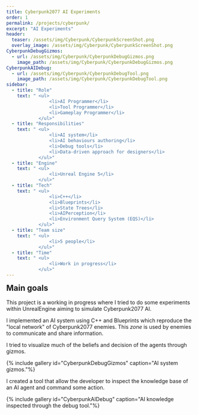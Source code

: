 ```yaml
---
title: Cyberpunk2077 AI Experiments
order: 1
permalink: /projects/cyberpunk/
excerpt: "AI Experiments"
header:
  teaser: /assets/img/Cyberpunk/CyberpunkScreenShot.png
  overlay_image: /assets/img/Cyberpunk/CyberpunkScreenShot.png
CyberpunkDebugGizmos:
  - url: /assets/img/Cyberpunk/CyberpunkDebugGizmos.png
    image_path: /assets/img/Cyberpunk/CyberpunkDebugGizmos.png
CyberpunkAIDebug:
  - url: /assets/img/Cyberpunk/CyberpunkDebugTool.png
    image_path: /assets/img/Cyberpunk/CyberpunkDebugTool.png
sidebar:
  - title: "Role"
    text: " <ul>
                <li>AI Programmer</li>
                <li>Tool Programmer</li>
                <li>Gameplay Programmer</li> 
            </ul>"
  - title: "Responsibilities"
    text: " <ul>
                <li>AI system</li>
                <li>AI behaviours authoring</li>
                <li>Debug tools</li>
                <li>Data-driven approach for designers</li>
            </ul>"
  - title: "Engine"
    text: " <ul>
                <li>Unreal Engine 5</li>
            </ul>"
  - title: "Tech"
    text: " <ul>
                <li>C++</li>
                <li>Blueprints</li> 
                <li>State Trees</li>
                <li>AIPerception</li>
                <li>Environment Query System (EQS)</li>
            </ul>"
  - title: "Team size"
    text: " <ul>
                <li>5 people</li>
            </ul>"
  - title: "Time"
    text: " <ul>
                <li>Work in progress</li>
            </ul>"
---
```


[//]: # "DI CHE PROGETTO SI TRATTA"

<h2 id="main_goals" class="" style="margin-top: 0em">Main goals</h2>

This project is a working in progress where I tried to do some experiments within UnrealEngine aiming to simulate Cyberpunk2077 AI.

I implemented an AI system using C++ and Blueprints which reproduce the "local network" of Cyberpunk2077 enemies.
This *zone* is used by enemies to communicate and share information.

I tried to visualize much of the beliefs and decision of the agents through gizmos.

{% include gallery id="CyberpunkDebugGizmos" caption="AI system gizmos."%}

I created a tool that allow the developer to inspect the knowledge base of an AI agent and command some action.

{% include gallery id="CyberpunkAIDebug" caption="AI knowledge inspected through the debug tool."%}